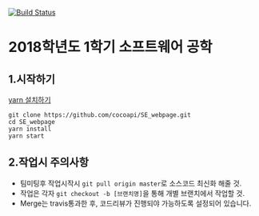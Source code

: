 [![Build Status](https://travis-ci.org/cocoapi/SE_webpage.svg?branch=master)](https://travis-ci.org/cocoapi/SE_webpage)

# 2018학년도 1학기 소프트웨어 공학

## 1.시작하기
[yarn 설치하기](https://yarnpkg.com/en/docs/install)<br/>
```
git clone https://github.com/cocoapi/SE_webpage.git
cd SE_webpage
yarn install
yarn start
```

## 2.작업시 주의사항
* 팀미팅후 작업시작시 `git pull origin master`로 소스코드 최신화 해줄 것.
* 작업은 각자 `git checkout -b [브랜치명]`을 통해 개별 브랜치에서 작업할 것.
* Merge는 travis통과한 후, 코드리뷰가 진행되야 가능하도록 설정되어 있습니다.

